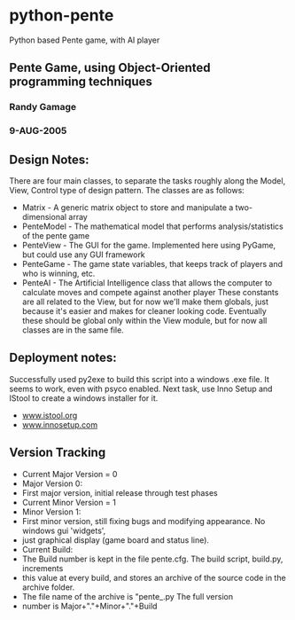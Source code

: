 # python-pente
Python based Pente game, with AI player

## Pente Game, using Object-Oriented programming techniques
### Randy Gamage
### 9-AUG-2005

## Design Notes:
There are four main classes, to separate the tasks roughly along the Model, View, Control type
of design pattern.  The classes are as follows:
* Matrix - A generic matrix object to store and manipulate a two-dimensional array
* PenteModel - The mathematical model that performs analysis/statistics of the pente game
* PenteView - The GUI for the game.  Implemented here using PyGame, but could use any GUI framework
* PenteGame - The game state variables, that keeps track of players and who is winning, etc.
* PenteAI - The Artificial Intelligence class that allows the computer to calculate moves and compete against another player
These constants are all related to the View, but for now we'll make them globals,
just because it's easier and makes for cleaner looking code. Eventually these should
be global only within the View module, but for now all classes are in the same file.

## Deployment notes:
Successfully used py2exe to build this script into a windows .exe file.
It seems to work, even with psyco enabled.
Next task, use Inno Setup and IStool to create a windows installer for it.
* www.istool.org
* www.innosetup.com

## Version Tracking
* Current Major Version = 0
* Major Version 0:
* First major version, initial release through test phases
* Current Minor Version = 1
* Minor Version 1:
* First minor version, still fixing bugs and modifying appearance. No windows gui 'widgets',
* just graphical display (game board and status line).
* Current Build:
* The Build number is kept in the file pente.cfg.  The build script, build.py, increments
* this value at every build, and stores an archive of the source code in the archive folder.
* The file name of the archive is "pente_<full version>.py  The full version
* number is Major+"."+Minor+"."+Build